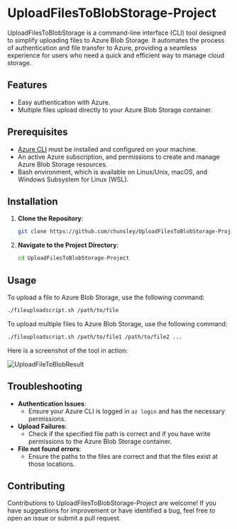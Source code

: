 # UploadFilesToBlobStorage-Project

UploadFilesToBlobStorage is a command-line interface (CLI) tool designed to simplify uploading files to Azure Blob Storage. It automates the process of authentication and file transfer to Azure, providing a seamless experience for users who need a quick and efficient way to manage cloud storage.

## Features

- Easy authentication with Azure.
- Multiple files upload directly to your Azure Blob Storage container.

## Prerequisites

- [Azure CLI](https://docs.microsoft.com/cli/azure/install-azure-cli) must be installed and configured on your machine.
- An active Azure subscription, and permissions to create and manage Azure Blob Storage resources.
- Bash environment, which is available on Linux/Unix, macOS, and Windows Subsystem for Linux (WSL).

## Installation

1. **Clone the Repository**:
   ```bash
   git clone https://github.com/chunsley/UploadFilesToBlobStorage-Project.git
   ```
2. **Navigate to the Project Directory**:
   ```bash
   cd UploadFilesToBlobStorage-Project
   ```

## Usage 

To upload a file to Azure Blob Storage, use the following command:

```bash
./fileuploadscript.sh /path/to/file
```
To upload multiple files to Azure Blob Storage, use the following command:

```bash
./fileuploadscript.sh /path/to/file1 /path/to/file2 ...
```

Here is a screenshot of the tool in action: 

![UploadFileToBlobResult](https://github.com/chunsley/UploadFilesToBlobStorage-Project/assets/157833375/82a8cfe3-3c41-4084-bbed-a300596769d9)

## Troubleshooting

- **Authentication Issues**:
   - Ensure your Azure CLI is logged in `az login` and has the necessary permissions.
- **Upload Failures**:
   - Check if the specified file path is correct and if you have write permissions to the Azure Blob Storage container.
- **File not found errors**:
   - Ensure the paths to the files are correct and that the files exist at those locations.

## Contributing

Contributions to UploadFilesToBlobStorage-Project are welcome! If you have suggestions for improvement or have identified a bug, feel free to open an issue or submit a pull request.
